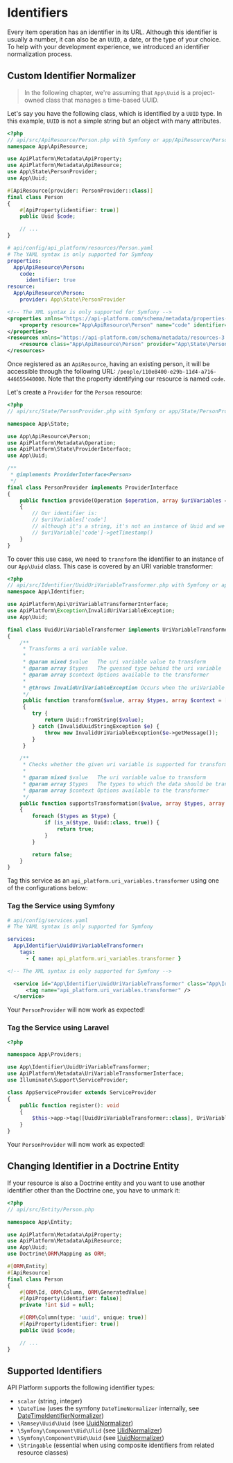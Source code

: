 # Identifiers

Every item operation has an identifier in its URL. Although this identifier is usually a number, it can also be an `UUID`, a date, or the type of your choice.
To help with your development experience, we introduced an identifier normalization process.

## Custom Identifier Normalizer

> In the following chapter, we're assuming that `App\Uuid` is a project-owned class that manages a time-based UUID.

Let's say you have the following class, which is identified by a `UUID` type. In this example, `UUID` is not a simple string but an object with many attributes.

<code-selector>

```php
<?php
// api/src/ApiResource/Person.php with Symfony or app/ApiResource/Person.php with Laravel
namespace App\ApiResource;

use ApiPlatform\Metadata\ApiProperty;
use ApiPlatform\Metadata\ApiResource;
use App\State\PersonProvider;
use App\Uuid;

#[ApiResource(provider: PersonProvider::class)]
final class Person
{
    #[ApiProperty(identifier: true)]
    public Uuid $code;

    // ...
}
```

```yaml
# api/config/api_platform/resources/Person.yaml
# The YAML syntax is only supported for Symfony
properties:
  App\ApiResource\Person:
    code:
      identifier: true
resource:
  App\ApiResource\Person:
    provider: App\State\PersonProvider
```

```xml
<!-- The XML syntax is only supported for Symfony -->
<properties xmlns="https://api-platform.com/schema/metadata/properties-3.0">
    <property resource="App\ApiResource\Person" name="code" identifier="true"/>
</properties>
<resources xmlns="https://api-platform.com/schema/metadata/resources-3.0">
    <resource class="App\ApiResource\Person" provider="App\State\PersonProvider" />
</resources>
```

</code-selector>

Once registered as an `ApiResource`, having an existing person, it will be accessible through the following URL:
`/people/110e8400-e29b-11d4-a716-446655440000`. Note that the property identifying our resource is named `code`.

Let's create a `Provider` for the `Person` resource:

```php
<?php
// api/src/State/PersonProvider.php with Symfony or app/State/PersonProvider.php with Laravel

namespace App\State;

use App\ApiResource\Person;
use ApiPlatform\Metadata\Operation;
use ApiPlatform\State\ProviderInterface;
use App\Uuid;

/**
 * @implements ProviderInterface<Person>
 */
final class PersonProvider implements ProviderInterface
{
    public function provide(Operation $operation, array $uriVariables = [], array $context = []): Person
    {
        // Our identifier is:
        // $uriVariables['code']
        // although it's a string, it's not an instance of Uuid and we wanted to retrieve the timestamp of our time-based uuid:
        // $uriVariable['code']->getTimestamp()
    }
}
```

To cover this use case, we need to `transform` the identifier to an instance of our `App\Uuid` class.
This case is covered by an URI variable transformer:

```php
<?php
// api/src/Identifier/UuidUriVariableTransformer.php with Symfony or app/Identifier/UuidUriVariableTransformer.php with Laravel 
namespace App\Identifier;

use ApiPlatform\Api\UriVariableTransformerInterface;
use ApiPlatform\Exception\InvalidUriVariableException;
use App\Uuid;

final class UuidUriVariableTransformer implements UriVariableTransformerInterface
{
    /**
     * Transforms a uri variable value.
     *
     * @param mixed $value   The uri variable value to transform
     * @param array $types   The guessed type behind the uri variable
     * @param array $context Options available to the transformer
     *
     * @throws InvalidUriVariableException Occurs when the uriVariable could not be transformed
     */
     public function transform($value, array $types, array $context = []): Uuid
     {
        try {
            return Uuid::fromString($value);
        } catch (InvalidUuidStringException $e) {
            throw new InvalidUriVariableException($e->getMessage());
        }
     }

    /**
     * Checks whether the given uri variable is supported for transformation by this transformer.
     *
     * @param mixed $value   The uri variable value to transform
     * @param array $types   The types to which the data should be transformed
     * @param array $context Options available to the transformer
     */
    public function supportsTransformation($value, array $types, array $context = []): bool
    {
        foreach ($types as $type) {
            if (is_a($type, Uuid::class, true)) {
                return true;
            }
        }

        return false;
    }
}
```

Tag this service as an `api_platform.uri_variables.transformer` using one of the configurations below:

### Tag the Service using Symfony

<code-selector>

```yaml
# api/config/services.yaml
# The YAML syntax is only supported for Symfony

services:
  App\Identifier\UuidUriVariableTransformer:
    tags:
      - { name: api_platform.uri_variables.transformer }
```

```xml
<!-- The XML syntax is only supported for Symfony -->

  <service id="App\Identifier\UuidUriVariableTransformer" class="App\Identifier\UuidUriVariableTransformer" public="false">
      <tag name="api_platform.uri_variables.transformer" />
  </service>
```

</code-selector>

Your `PersonProvider` will now work as expected!

### Tag the Service using Laravel

```php
<?php

namespace App\Providers;

use App\Identifier\UuidUriVariableTransformer;
use ApiPlatform\Metadata\UriVariableTransformerInterface;
use Illuminate\Support\ServiceProvider;

class AppServiceProvider extends ServiceProvider
{
    public function register(): void
    {
        $this->app->tag([UuidUriVariableTransformer::class], UriVariableTransformerInterface::class);
    }
}
```

Your `PersonProvider` will now work as expected!

## Changing Identifier in a Doctrine Entity

If your resource is also a Doctrine entity and you want to use another identifier other than the Doctrine one, you have to unmark it:

```php
<?php
// api/src/Entity/Person.php

namespace App\Entity;

use ApiPlatform\Metadata\ApiProperty;
use ApiPlatform\Metadata\ApiResource;
use App\Uuid;
use Doctrine\ORM\Mapping as ORM;

#[ORM\Entity]
#[ApiResource]
final class Person
{
    #[ORM\Id, ORM\Column, ORM\GeneratedValue]
    #[ApiProperty(identifier: false)]
    private ?int $id = null;

    #[ORM\Column(type: 'uuid', unique: true)]
    #[ApiProperty(identifier: true)]
    public Uuid $code;

    // ...
}
```

## Supported Identifiers

API Platform supports the following identifier types:

- `scalar` (string, integer)
- `\DateTime` (uses the symfony `DateTimeNormalizer` internally, see [DateTimeIdentifierNormalizer](https://github.com/api-platform/core/blob/main/src/Api/UriVariableTransformer/DateTimeUriVariableTransformer.php))
- `\Ramsey\Uuid\Uuid` (see [UuidNormalizer](https://github.com/api-platform/core/blob/main/src/RamseyUuid/UriVariableTransformer/UuidUriVariableTransformer.php))
- `\Symfony\Component\Uid\Ulid` (see [UlidNormalizer](https://github.com/api-platform/core/blob/main/src/Symfony/UriVariableTransformer/UlidUriVariableTransformer.php))
- `\Symfony\Component\Uid\Uuid` (see [UuidNormalizer](https://github.com/api-platform/core/blob/main/src/Symfony/UriVariableTransformer/UuidUriVariableTransformer.php))
- `\Stringable` (essential when using composite identifiers from related resource classes)
